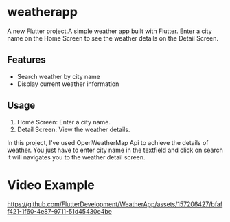 # weatherapp

A new Flutter project.A simple weather app built with Flutter. Enter a city name on the Home Screen to see the weather details on the Detail Screen.

## Features

- Search weather by city name
- Display current weather information

## Usage

1. Home Screen: Enter a city name.
2. Detail Screen: View the weather details.

In this project, I've used OpenWeatherMap Api to achieve the details of weather.
You just have to enter city name in the textfield and click on search it will navigates you to the weather detail screen.

# Video Example
https://github.com/FlutterDevelopment/WeatherApp/assets/157206427/bfaff421-1f60-4e87-9711-51d45430e4be



